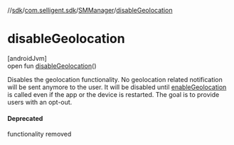 //[sdk](../../../index.md)/[com.selligent.sdk](../index.md)/[SMManager](index.md)/[disableGeolocation](disable-geolocation.md)

# disableGeolocation

[androidJvm]\
open fun [disableGeolocation](disable-geolocation.md)()

Disables the geolocation functionality. No geolocation related notification will be sent anymore to the user. It will be disabled until [enableGeolocation](enable-geolocation.md) is called even if the app or the device is restarted. The goal is to provide users with an opt-out.

#### Deprecated

functionality removed

